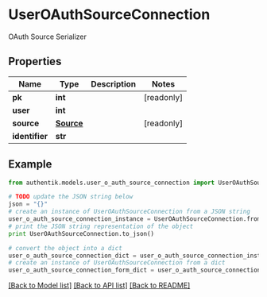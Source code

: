 # UserOAuthSourceConnection

OAuth Source Serializer

## Properties
Name | Type | Description | Notes
------------ | ------------- | ------------- | -------------
**pk** | **int** |  | [readonly] 
**user** | **int** |  | 
**source** | [**Source**](Source.md) |  | [readonly] 
**identifier** | **str** |  | 

## Example

```python
from authentik.models.user_o_auth_source_connection import UserOAuthSourceConnection

# TODO update the JSON string below
json = "{}"
# create an instance of UserOAuthSourceConnection from a JSON string
user_o_auth_source_connection_instance = UserOAuthSourceConnection.from_json(json)
# print the JSON string representation of the object
print UserOAuthSourceConnection.to_json()

# convert the object into a dict
user_o_auth_source_connection_dict = user_o_auth_source_connection_instance.to_dict()
# create an instance of UserOAuthSourceConnection from a dict
user_o_auth_source_connection_form_dict = user_o_auth_source_connection.from_dict(user_o_auth_source_connection_dict)
```
[[Back to Model list]](../README.md#documentation-for-models) [[Back to API list]](../README.md#documentation-for-api-endpoints) [[Back to README]](../README.md)



